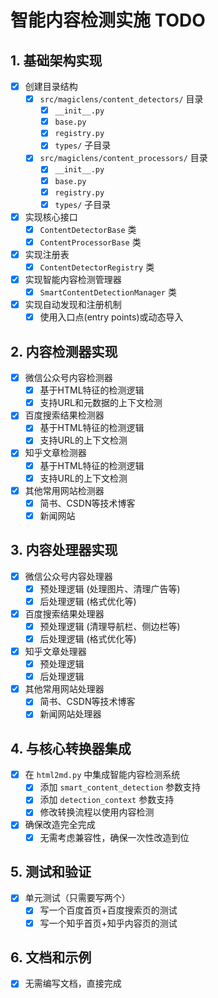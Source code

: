 # 智能内容检测实施 TODO

## 1. 基础架构实现

- [x] 创建目录结构
  - [x] `src/magiclens/content_detectors/` 目录
    - [x] `__init__.py`
    - [x] `base.py`
    - [x] `registry.py`
    - [x] `types/` 子目录
  - [x] `src/magiclens/content_processors/` 目录
    - [x] `__init__.py`
    - [x] `base.py`
    - [x] `registry.py`
    - [x] `types/` 子目录
- [x] 实现核心接口
  - [x] `ContentDetectorBase` 类
  - [x] `ContentProcessorBase` 类
- [x] 实现注册表
  - [x] `ContentDetectorRegistry` 类
- [x] 实现智能内容检测管理器
  - [x] `SmartContentDetectionManager` 类
- [x] 实现自动发现和注册机制
  - [x] 使用入口点(entry points)或动态导入

## 2. 内容检测器实现

- [x] 微信公众号内容检测器
  - [x] 基于HTML特征的检测逻辑
  - [x] 支持URL和元数据的上下文检测
- [x] 百度搜索结果检测器
  - [x] 基于HTML特征的检测逻辑
  - [x] 支持URL的上下文检测
- [x] 知乎文章检测器
  - [x] 基于HTML特征的检测逻辑
  - [x] 支持URL的上下文检测
- [x] 其他常用网站检测器
  - [x] 简书、CSDN等技术博客
  - [x] 新闻网站

## 3. 内容处理器实现

- [x] 微信公众号内容处理器
  - [x] 预处理逻辑 (处理图片、清理广告等)
  - [x] 后处理逻辑 (格式优化等)
- [x] 百度搜索结果处理器
  - [x] 预处理逻辑 (清理导航栏、侧边栏等)
  - [x] 后处理逻辑 (格式优化等)
- [x] 知乎文章处理器
  - [x] 预处理逻辑
  - [x] 后处理逻辑
- [x] 其他常用网站处理器
  - [x] 简书、CSDN等技术博客
  - [x] 新闻网站处理器

## 4. 与核心转换器集成

- [x] 在 `html2md.py` 中集成智能内容检测系统
  - [x] 添加 `smart_content_detection` 参数支持
  - [x] 添加 `detection_context` 参数支持
  - [x] 修改转换流程以使用内容检测
- [x] 确保改造完全完成
  - [x] 无需考虑兼容性，确保一次性改造到位

## 5. 测试和验证

- [x] 单元测试（只需要写两个）
  - [x] 写一个百度首页+百度搜索页的测试
  - [x] 写一个知乎首页+知乎内容页的测试

## 6. 文档和示例

- [x] 无需编写文档，直接完成
